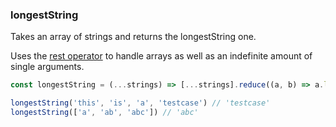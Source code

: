 ### longestString

Takes an array of strings and returns the longestString one.

Uses the [rest operator](https://developer.mozilla.org/en-US/docs/Web/JavaScript/Reference/Functions/rest_parameters)
to handle arrays as well as an indefinite amount of single arguments.

```js
const longestString = (...strings) => [...strings].reduce((a, b) => a.length > b.length ? a : b);
```

```js
longestString('this', 'is', 'a', 'testcase') // 'testcase'
longestString(['a', 'ab', 'abc']) // 'abc'
```
